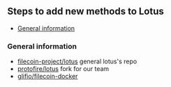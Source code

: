 ## Steps to add  new methods to Lotus

- [General information](#general-information)



### General information

- [filecoin-project/lotus](https://github.com/filecoin-project/lotus)  general lotus's repo
- [protofire/lotus](https://github.com/protofire/lotus) fork for our team
- [glifio/filecoin-docker](https://github.com/glifio/filecoin-docker)


### 
